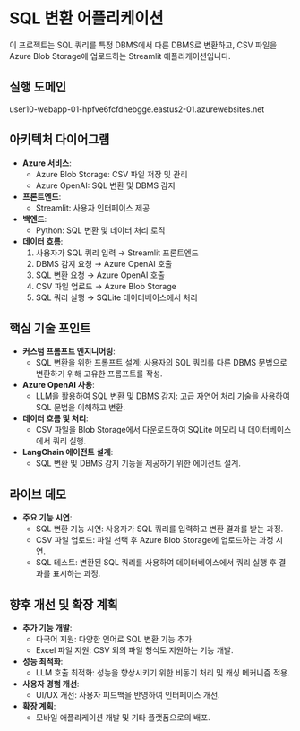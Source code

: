 # SQL 변환 어플리케이션
  
이 프로젝트는 SQL 쿼리를 특정 DBMS에서 다른 DBMS로 변환하고, CSV 파일을 Azure Blob Storage에 업로드하는 Streamlit 애플리케이션입니다.  

## 실행 도메인
user10-webapp-01-hpfve6fcfdhebgge.eastus2-01.azurewebsites.net
  
## 아키텍처 다이어그램  
- **Azure 서비스**:  
  - Azure Blob Storage: CSV 파일 저장 및 관리  
  - Azure OpenAI: SQL 변환 및 DBMS 감지  
- **프론트엔드**:  
  - Streamlit: 사용자 인터페이스 제공  
- **백엔드**:  
  - Python: SQL 변환 및 데이터 처리 로직  
- **데이터 흐름**:  
  1. 사용자가 SQL 쿼리 입력 → Streamlit 프론트엔드  
  2. DBMS 감지 요청 → Azure OpenAI 호출  
  3. SQL 변환 요청 → Azure OpenAI 호출  
  4. CSV 파일 업로드 → Azure Blob Storage  
  5. SQL 쿼리 실행 → SQLite 데이터베이스에서 처리  
  
## 핵심 기술 포인트  
- **커스텀 프롬프트 엔지니어링**:  
  - SQL 변환을 위한 프롬프트 설계: 사용자의 SQL 쿼리를 다른 DBMS 문법으로 변환하기 위해 고유한 프롬프트를 작성.  
- **Azure OpenAI 사용**:  
  - LLM을 활용하여 SQL 변환 및 DBMS 감지: 고급 자연어 처리 기술을 사용하여 SQL 문법을 이해하고 변환.  
- **데이터 흐름 및 처리**:  
  - CSV 파일을 Blob Storage에서 다운로드하여 SQLite 메모리 내 데이터베이스에서 쿼리 실행.  
- **LangChain 에이전트 설계**:  
  - SQL 변환 및 DBMS 감지 기능을 제공하기 위한 에이전트 설계.  
  
## 라이브 데모  
- **주요 기능 시연**:  
  - SQL 변환 기능 시연: 사용자가 SQL 쿼리를 입력하고 변환 결과를 받는 과정.  
  - CSV 파일 업로드: 파일 선택 후 Azure Blob Storage에 업로드하는 과정 시연.  
  - SQL 테스트: 변환된 SQL 쿼리를 사용하여 데이터베이스에서 쿼리 실행 후 결과를 표시하는 과정.  
  
## 향후 개선 및 확장 계획  
- **추가 기능 개발**:  
  - 다국어 지원: 다양한 언어로 SQL 변환 기능 추가.  
  - Excel 파일 지원: CSV 외의 파일 형식도 지원하는 기능 개발.  
- **성능 최적화**:  
  - LLM 호출 최적화: 성능을 향상시키기 위한 비동기 처리 및 캐싱 메커니즘 적용.  
- **사용자 경험 개선**:  
  - UI/UX 개선: 사용자 피드백을 반영하여 인터페이스 개선.  
- **확장 계획**:  
  - 모바일 애플리케이션 개발 및 기타 플랫폼으로의 배포.  
  
